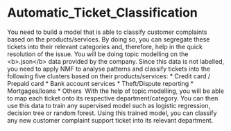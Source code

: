 # Automatic_Ticket_Classification
You need to build a model that is able to classify customer complaints based on the products/services. By doing so, you can segregate these tickets into their relevant categories and, therefore, help in the quick resolution of the issue.  You will be doing topic modelling on the &lt;b>.json&lt;/b> data provided by the company. Since this data is not labelled, you need to apply NMF to analyse patterns and classify tickets into the following five clusters based on their products/services:  * Credit card / Prepaid card  * Bank account services  * Theft/Dispute reporting  * Mortgages/loans  * Others    With the help of topic modelling, you will be able to map each ticket onto its respective department/category. You can then use this data to train any supervised model such as logistic regression, decision tree or random forest. Using this trained model, you can classify any new customer complaint support ticket into its relevant department.
